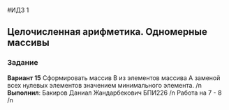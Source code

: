 #ИДЗ 1
## Целочисленная арифметика. Одномерные массивы
### Задание
**Вариант 15**
Сформировать массив B из элементов массива A заменой всех нулевых элементов значением минимального элемента. /n
**Выполнил**: Бакиров Даниал Жандарбекович БПИ226 /n
Работа на 7 - 8 /n
